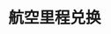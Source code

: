 # 航空里程兑换

<AirlineMiles />

<script setup>
import AirlineMiles from '../.vitepress/components/trip/AirlineMiles.vue';
</script>

